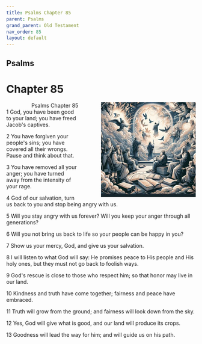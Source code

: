```yaml
---
title: Psalms Chapter 85
parent: Psalms
grand_parent: Old Testament
nav_order: 85
layout: default
---
```


## Psalms

# Chapter 85

<div style="clear: both; text-align: right;">
    <img src="/assets/Image/Psalms/500/85.jpg" alt="Psalms Chapter 85" class="chapter-image" style="max-width: 50%; height: auto; float: right; margin: 0 0 10px 10px; padding-left: 10%;">
    <figcaption style="font-size: 14px;">Psalms Chapter 85</figcaption>
</div>
1 God, you have been good to your land; you have freed Jacob's captives.

2 You have forgiven your people's sins; you have covered all their wrongs. Pause and think about that.

3 You have removed all your anger; you have turned away from the intensity of your rage.

4 God of our salvation, turn us back to you and stop being angry with us.

5 Will you stay angry with us forever? Will you keep your anger through all generations?

6 Will you not bring us back to life so your people can be happy in you?

7 Show us your mercy, God, and give us your salvation.

8 I will listen to what God will say: He promises peace to His people and His holy ones, but they must not go back to foolish ways.

9 God's rescue is close to those who respect him; so that honor may live in our land.

10 Kindness and truth have come together; fairness and peace have embraced.

11 Truth will grow from the ground; and fairness will look down from the sky.

12 Yes, God will give what is good, and our land will produce its crops.

13 Goodness will lead the way for him; and will guide us on his path.


